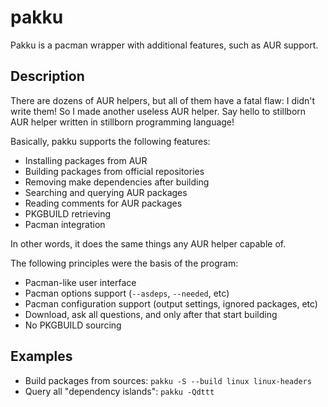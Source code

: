 # pakku

Pakku is a pacman wrapper with additional features, such as AUR support.

## Description

There are dozens of AUR helpers, but all of them have a fatal flaw:
I didn't write them! So I made another useless AUR helper.
Say hello to stillborn AUR helper written in stillborn programming language!

Basically, pakku supports the following features:

- Installing packages from AUR
- Building packages from official repositories
- Removing make dependencies after building
- Searching and querying AUR packages
- Reading comments for AUR packages
- PKGBUILD retrieving
- Pacman integration

In other words, it does the same things any AUR helper capable of.

The following principles were the basis of the program:

- Pacman-like user interface
- Pacman options support (`--asdeps`, `--needed`, etc)
- Pacman configuration support (output settings, ignored packages, etc)
- Download, ask all questions, and only after that start building
- No PKGBUILD sourcing

## Examples

- Build packages from sources: `pakku -S --build linux linux-headers`
- Query all "dependency islands": `pakku -Qdttt`

